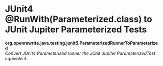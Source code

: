 # JUnit4 @RunWith\(Parameterized.class\) to JUnit Jupiter Parameterized Tests

**org.openrewrite.java.testing.junit5.ParameterizedRunnerToParameterized**  
_Convert JUnit4 Parameterized runner the JUnit Jupiter ParameterizedTest equivalent._

